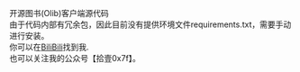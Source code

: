开源图书(Olib)客户端源代码
<br>
由于代码内部有冗余包，因此目前没有提供环境文件requirements.txt，需要手动进行安装。
<br>
你可以在<a href="https://space.bilibili.com/19276680">BiliBili</a>找到我.
<br>
也可以关注我的公众号【拾壹0x7f】。

